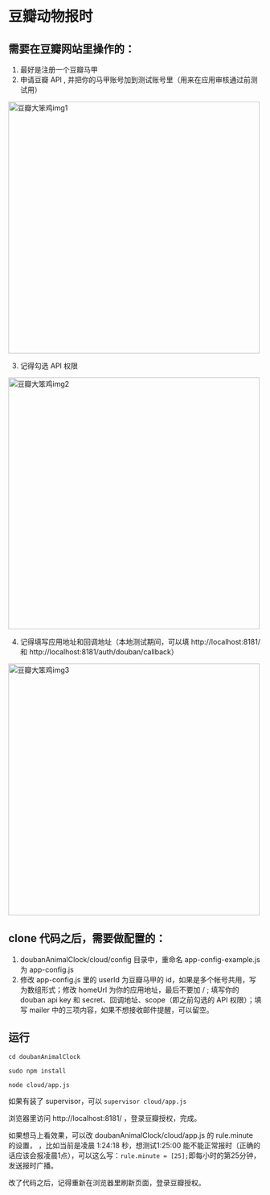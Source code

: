 
# 豆瓣动物报时 

## 需要在豆瓣网站里操作的：

1. 最好是注册一个豆瓣马甲
2. 申请豆瓣 API , 并把你的马甲账号加到测试账号里（用来在应用审核通过前测试用）

<img src="http://ww3.sinaimg.cn/large/ed133892jw1etvvtndq98j214k0kyabm.jpg" style="max-width:100%; width: 500px;" title="豆瓣大笨鸡img1" alt="豆瓣大笨鸡img1">
 
3. 记得勾选 API 权限

<img src="http://ww4.sinaimg.cn/large/ed133892jw1etvvtn7qooj20os0ysgnc.jpg" style="max-width:100%; width: 500px;" title="豆瓣大笨鸡img2" alt="豆瓣大笨鸡img2">

4. 记得填写应用地址和回调地址（本地测试期间，可以填 http://localhost:8181/ 和 http://localhost:8181/auth/douban/callback）

<img src="http://ww1.sinaimg.cn/mw690/ed133892jw1etvvtncupjj20yg10sdix.jpg" style="max-width:100%; width: 500px;" title="豆瓣大笨鸡img3" alt="豆瓣大笨鸡img3">


## clone 代码之后，需要做配置的：
1. doubanAnimalClock/cloud/config 目录中，重命名 app-config-example.js 为 app-config.js
2. 修改 app-config.js 里的 userId 为豆瓣马甲的 id，如果是多个帐号共用，写为数组形式；修改 homeUrl 为你的应用地址，最后不要加 / ; 填写你的 douban api key 和 secret、回调地址、scope（即之前勾选的 API 权限）；填写 mailer 中的三项内容，如果不想接收邮件提醒，可以留空。


## 运行
`cd doubanAnimalClock`

`sudo npm install`

`node cloud/app.js`

如果有装了 supervisor，可以 `supervisor cloud/app.js`


浏览器里访问 http://localhost:8181/  ，登录豆瓣授权，完成。

如果想马上看效果，可以改 doubanAnimalClock/cloud/app.js 的 rule.minute 的设置， ，比如当前是凌晨 1:24:18 秒，想测试1:25:00 能不能正常报时（正确的话应该会报凌晨1点），可以这么写：`rule.minute = [25];`即每小时的第25分钟，发送报时广播。

改了代码之后，记得重新在浏览器里刷新页面，登录豆瓣授权。

